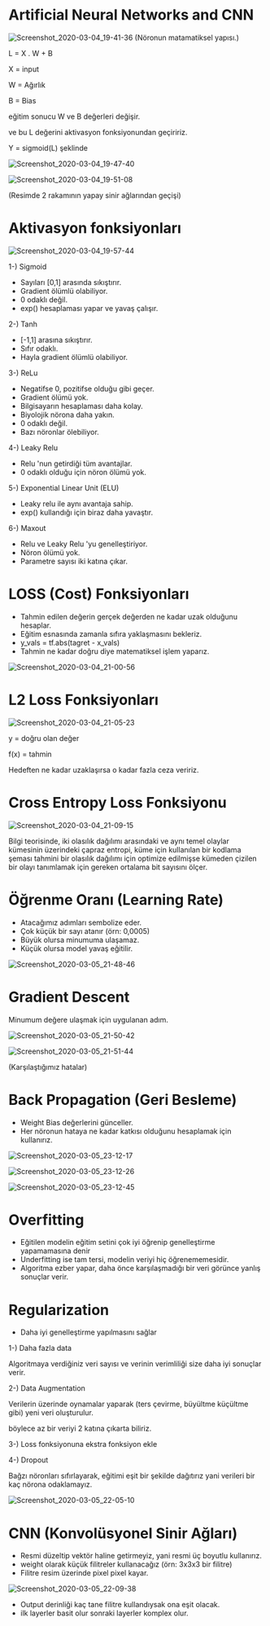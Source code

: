 # Artificial Neural Networks and CNN

![Screenshot_2020-03-04_19-41-36](https://user-images.githubusercontent.com/54184905/76018028-a9334580-5f30-11ea-8364-350535da0b5d.png)
(Nöronun matamatiksel yapısı.)

L = X . W + B

X = input

W = Ağırlık

B = Bias

eğitim sonucu W ve B değerleri değişir.

ve bu L değerini aktivasyon fonksiyonundan geçiririz.

Y = sigmoid(L) şeklinde

![Screenshot_2020-03-04_19-47-40](https://user-images.githubusercontent.com/54184905/76018509-35de0380-5f31-11ea-8312-86354152398c.png)

![Screenshot_2020-03-04_19-51-08](https://user-images.githubusercontent.com/54184905/76018680-881f2480-5f31-11ea-946e-43716580461c.png)

(Resimde 2 rakamının yapay sinir ağlarından geçişi)

# Aktivasyon fonksiyonları

![Screenshot_2020-03-04_19-57-44](https://user-images.githubusercontent.com/54184905/76018888-e6e49e00-5f31-11ea-93d2-a1940b46e129.png)


1-) Sigmoid

* Sayıları [0,1] arasında sıkıştırır.
* Gradient ölümlü olabiliyor.
* 0 odaklı değil.
* exp() hesaplaması yapar ve yavaş çalışır.


2-) Tanh

* [-1,1] arasına sıkıştırır.
* Sıfır odaklı.
* Hayla gradient ölümlü olabiliyor.


3-) ReLu

* Negatifse 0, pozitifse olduğu gibi geçer.
* Gradient ölümü yok.
* Bilgisayarın hesaplaması daha kolay.
* Biyolojik nörona daha yakın.
* 0 odaklı değil.
* Bazı nöronlar ölebiliyor.


4-) Leaky Relu

* Relu 'nun getirdiği tüm avantajlar.
* 0 odaklı olduğu için nöron ölümü yok.


5-) Exponential Linear Unit (ELU)

* Leaky relu ile aynı avantaja sahip.
* exp() kullandığı için biraz daha yavaştır.


6-) Maxout

* Relu ve Leaky Relu 'yu genelleştiriyor.
* Nöron ölümü yok.
* Parametre sayısı iki katına çıkar.

# LOSS (Cost) Fonksiyonları

* Tahmin edilen değerin gerçek değerden ne kadar uzak olduğunu hesaplar.
* Eğitim esnasında zamanla sıfıra yaklaşmasını bekleriz.
* y_vals = tf.abs(tagret - x_vals)
* Tahmin ne kadar doğru diye matematiksel işlem yaparız.

![Screenshot_2020-03-04_21-00-56](https://user-images.githubusercontent.com/54184905/76020190-07adf300-5f34-11ea-8178-03dddef8b511.png)

# L2 Loss Fonksiyonları

![Screenshot_2020-03-04_21-05-23](https://user-images.githubusercontent.com/54184905/76020362-53609c80-5f34-11ea-87ab-355a19656dd6.png)

y = doğru olan değer

f(x) = tahmin

Hedeften ne kadar uzaklaşırsa o kadar fazla ceza veririz.

# Cross Entropy Loss Fonksiyonu

![Screenshot_2020-03-04_21-09-15](https://user-images.githubusercontent.com/54184905/76020590-c36f2280-5f34-11ea-8614-d0604e0aaac9.png)

Bilgi teorisinde, iki olasılık dağılımı arasındaki ve aynı temel olaylar kümesinin üzerindeki çapraz entropi, küme için kullanılan bir kodlama şeması tahmini bir olasılık dağılımı için optimize edilmişse kümeden çizilen bir olayı tanımlamak için gereken ortalama bit sayısını ölçer.

# Öğrenme Oranı (Learning Rate)

* Atacağımız adımları sembolize eder.
* Çok küçük bir sayı atanır (örn: 0,0005)
* Büyük olursa minumuma ulaşamaz.
* Küçük olursa model yavaş eğitilir.

![Screenshot_2020-03-05_21-48-46](https://user-images.githubusercontent.com/54184905/76021057-9d964d80-5f35-11ea-945b-89555a18a094.png)

# Gradient Descent

Minumum değere ulaşmak için uygulanan adım.

![Screenshot_2020-03-05_21-50-42](https://user-images.githubusercontent.com/54184905/76021209-e221e900-5f35-11ea-9eb7-9eed99c4e198.png)

![Screenshot_2020-03-05_21-51-44](https://user-images.githubusercontent.com/54184905/76021349-34630a00-5f36-11ea-9c8f-8081518e8b30.png)

(Karşılaştığımız hatalar)

# Back Propagation (Geri Besleme)

* Weight Bias değerlerini günceller.
* Her nöronun hataya ne kadar katkısı olduğunu hesaplamak için kullanırız.

![Screenshot_2020-03-05_23-12-17](https://user-images.githubusercontent.com/54184905/76021815-03cfa000-5f37-11ea-85bf-c0e9c5f8be75.png)

![Screenshot_2020-03-05_23-12-26](https://user-images.githubusercontent.com/54184905/76021828-07fbbd80-5f37-11ea-8248-778cdf119884.png)

![Screenshot_2020-03-05_23-12-45](https://user-images.githubusercontent.com/54184905/76021833-0b8f4480-5f37-11ea-9bda-588e98c4bf62.png)

# Overfitting

* Eğitilen modelin eğitim setini çok iyi öğrenip genelleştirme yapamamasına denir
* Underfitting ise tam tersi, modelin veriyi hiç öğrenememesidir.
* Algoritma ezber yapar, daha önce karşılaşmadığı bir veri görünce yanlış sonuçlar verir.

# Regularization

* Daha iyi genelleştirme yapılmasını sağlar

1-) Daha fazla data

Algoritmaya verdiğiniz veri sayısı ve verinin verimliliği size daha iyi sonuçlar verir.

2-) Data Augmentation

Verilerin üzerinde oynamalar yaparak (ters çevirme, büyültme küçültme gibi) yeni veri oluşturulur.

böylece az bir veriyi 2 katına çıkarta biliriz.

3-) Loss fonksiyonuna ekstra fonksiyon ekle

4-) Dropout

Bağzı nöronları sıfırlayarak, eğitimi eşit bir şekilde dağıtırız yani verileri bir kaç nörona odaklamayız.

![Screenshot_2020-03-05_22-05-10](https://user-images.githubusercontent.com/54184905/76022458-40e86200-5f38-11ea-814c-e5ced6058647.png)

# CNN (Konvolüsyonel Sinir Ağları)

* Resmi düzeltip vektör haline getirmeyiz, yani resmi üç boyutlu kullanırız.
* weight olarak küçük filitreler kullanacağız (örn: 3x3x3 bir filitre)
* Filitre resim üzerinde pixel pixel kayar.

![Screenshot_2020-03-05_22-09-38](https://user-images.githubusercontent.com/54184905/76022728-c10ec780-5f38-11ea-88f3-e2d2e4f1e60f.png)

* Output derinliği kaç tane filitre kullandıysak ona eşit olacak.
* ilk layerler basit olur sonraki layerler komplex olur.


